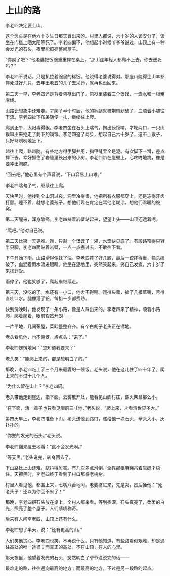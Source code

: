 # 上山的路

李老四决定要上山。

这个念头是在他六十岁生日那天冒出来的。村里人都说，六十岁的人该安分了，该坐在门槛上晒太阳等死了。李老四偏不，他想起小时候听爷爷说过，山顶上有一种会发光的石头，夜里能照亮整间屋子。

“你疯了吧？”他老婆把饭碗重重摔在桌上，“那山连年轻人都爬不上去，你去送死吗？”

李老四不说话，只是扒拉着碗里的稀饭。他晓得老婆说得对。那座山陡得连山羊都摔死过好几只，去年王老五的儿子去采药，就再也没回来。

第二天一早，李老四还是背着包袱出门了。包袱里装着三个馍馍、一壶水和一根粗麻绳。

山路比想象中还难走。才爬了半个时辰，他的裤腿就被荆棘划破了，血顺着小腿往下流。李老四扯下布条随便一扎，继续往上爬。

爬到正午，太阳毒得很。李老四坐在石头上喘气，掏出馍馍啃。才吃两口，一只山猴窜出来抢走了剩下的馍馍。李老四追了两步，想起自己六十岁了，追不上猴子，只好骂咧咧地坐下。

越往上爬，路越陡。有些地方得手脚并用，指甲缝里全是泥。有次脚下一滑，差点摔下去，幸好抓住了岩缝里长出来的小树。李老四趴在崖壁上，心咚咚地跳，像是要冲出胸膛。

“回去吧，”他心里有个声音说，“下山容易上山难。”

李老四喘匀了气，继续往上爬。

天快黑时，他找到个山洞过夜。洞里冷得很，他把所有衣服都穿上，还是冻得牙齿打颤。睡不着，就想老婆孩子。想他们现在肯定在骂他老糊涂，想他们温暖的被窝。

第二天醒来，浑身酸痛。李老四扶着岩壁站起来，望望上头——山顶还远着呢。

“爬吧。”他对自己说。

第二天比第一天更难。饿，只剩一个馍馍了；渴，水壶快见底了。有段路窄得只容半只脚，李老四面贴着岩壁，一点一点挪过去，不敢往下看。

下午开始下雨。山路滑得像抹了油。李老四摔了好几跤，最后一跤摔得重，额头磕破了，血混着雨水流进眼睛。他坐在泥地里，突然笑起来，笑自己发疯，六十岁了来找罪受。

雨停了，他也笑够了，爬起来继续走。

第三天，没吃的了。水还有一小口，他舍不得喝。饿得头晕，扯了几根草嚼，苦得直吐口水。腿像灌了铅，每抬一步都费劲。

快到傍晚时，他发现了一条小路，像是人踩出来的。李老四来了精神，顺着小路爬，爬着爬着，眼前豁然开朗——

一片平地，几间茅屋，菜畦整整齐齐。有个白胡子老头正在锄地。

老头看见他，也不惊讶，点点头：“来了。”

李老四愣愣地问：“您知道我要来？”

老头笑：“能爬上来的，都是想明白了的。”

那晚，李老四吃上了三个月来最香的一顿饭。老头说，他在这儿住了四十年了，爬上来的不过十几个人。

“为什么留在山上？”李老四问。

老头带他走到崖边，指下面。云雾散开处，能看见山脚村庄，像火柴盒那么小。

“在下面，活一辈子也只看见眼前三寸地，”老头说，“爬上来，才看清世界多大。”

第四天早上，李老四准备下山。老头送他到路口，递给他一块石头，拳头大小，灰扑扑的。

“你要的发光的石头。”老头说。

李老四翻来覆去地看：“这不会发光啊。”

“等天黑。”老头说完，转身回去了。

下山路比上山还难，腿抖得厉害。有几次差点滑倒，全靠那根麻绳吊着岩缝才稳住。天擦黑时，李老四终于看到了村口那棵老槐树。

村里人看见他，都围上来，七嘴八舌地问。老婆挤进来，先是哭，然后捶他：“死老头子！还以为你回不来了！”

那晚，李老四把石头放在桌上，全村人都来看。等到夜深，石头真亮了，柔柔的白光，照亮了整个屋子。人们啧啧称奇。

后来有人问李老四，山顶上还有什么。

李老四想了半天，说：“还有更高的山。”

人们笑他贪心。李老四也笑，不再说什么。只有他知道，有些路看似艰难，却是通往高处的唯一途径；而真正的高处，不在山顶，在人的心里。

那天夜里，他望着发光的石头，突然明白了爷爷没说完的话——

最难走的路，往往通向最高的地方；而最高的地方，不过是另一段路的起点。